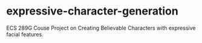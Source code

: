 # expressive-character-generation
ECS 289G Couse Project on Creating Believable Characters with expressive facial features.
